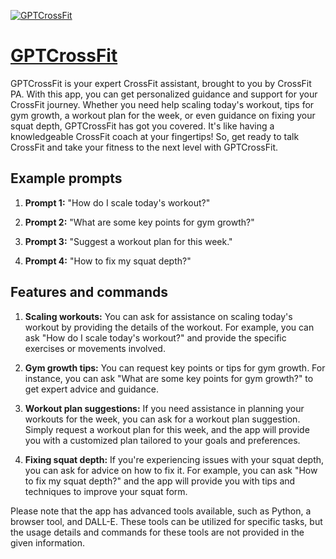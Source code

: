 [![GPTCrossFit](https://files.oaiusercontent.com/file-nOoQsiUg3RBC8nDl0czSTzyd?se=2123-10-17T18%3A28%3A55Z&sp=r&sv=2021-08-06&sr=b&rscc=max-age%3D31536000%2C%20immutable&rscd=attachment%3B%20filename%3Dfce6c99e-98d1-4087-ac25-f6f808b82e73.png&sig=52hQBQk%2BG/JOjtl9RtAfZ9ZDJuUrXs9iuwinJcCzbrw%3D)](https://chat.openai.com/g/g-zbF0y0z1E-gptcrossfit)

# [GPTCrossFit](https://chat.openai.com/g/g-zbF0y0z1E-gptcrossfit)

GPTCrossFit is your expert CrossFit assistant, brought to you by CrossFit PA. With this app, you can get personalized guidance and support for your CrossFit journey. Whether you need help scaling today's workout, tips for gym growth, a workout plan for the week, or even guidance on fixing your squat depth, GPTCrossFit has got you covered. It's like having a knowledgeable CrossFit coach at your fingertips! So, get ready to talk CrossFit and take your fitness to the next level with GPTCrossFit.

## Example prompts

1. **Prompt 1:** "How do I scale today's workout?"

2. **Prompt 2:** "What are some key points for gym growth?"

3. **Prompt 3:** "Suggest a workout plan for this week."

4. **Prompt 4:** "How to fix my squat depth?"

## Features and commands

1. **Scaling workouts:** You can ask for assistance on scaling today's workout by providing the details of the workout. For example, you can ask "How do I scale today's workout?" and provide the specific exercises or movements involved.

2. **Gym growth tips:** You can request key points or tips for gym growth. For instance, you can ask "What are some key points for gym growth?" to get expert advice and guidance.

3. **Workout plan suggestions:** If you need assistance in planning your workouts for the week, you can ask for a workout plan suggestion. Simply request a workout plan for this week, and the app will provide you with a customized plan tailored to your goals and preferences.

4. **Fixing squat depth:** If you're experiencing issues with your squat depth, you can ask for advice on how to fix it. For example, you can ask "How to fix my squat depth?" and the app will provide you with tips and techniques to improve your squat form.

Please note that the app has advanced tools available, such as Python, a browser tool, and DALL-E. These tools can be utilized for specific tasks, but the usage details and commands for these tools are not provided in the given information.